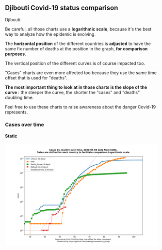 ## Djibouti Covid-19 status comparison 

Djibouti



Be careful, all those charts use a **logarithmic scale**, because it's the best way to analyze how the epidemic is evolving.
 
The **horizontal position** of the different countries is **adjusted** to have the same fix number of deaths at the position in the graph, **for comparison purposes**.

The vertical position of the different curves is of course impacted too.

"Cases" charts are even more affected too because they use the same time offset that is used for "deaths".

**The most important thing to look at in those charts is the slope of the curve** : the steeper the curve, the shorter the "cases" and "deaths" doubling time.

Feel free to use these charts to raise awareness about the danger Covid-19 represents. 


 
### Cases over time
 
#### Static
![Djibouti covid-19 cases static chart](https://raw.githubusercontent.com/madlag/coronavirus_study/master/notebooks/graphs/2020-04-04/countries/Djibouti/2020-04-04_Djibouti_cases.png "Djibouti covid-19 cases static chart")   

